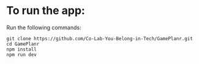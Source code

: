 # To run the app:
Run the following commands:
```
git clone https://github.com/Co-Lab-You-Belong-in-Tech/GamePlanr.git
cd GamePlanr
npm install
npm run dev
```